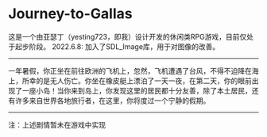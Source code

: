 # Journey-to-Gallas
这是一个由亚瑟丁（yesting723，即我）设计开发的休闲类RPG游戏，目前仅处于起步阶段。
2022.6.8: 加入了SDL_Image库，用于对图像的改善。
- ---
一年暑假，你正坐在前往欧洲的飞机上，忽然，飞机遭遇了台风，不得不迫降在海上，所幸的是无人伤亡。你坐在橡皮艇上漂泊了一天一夜，在第二天，你的眼前出现了一座小岛！当你来到岛上，你发现这里的居民都十分友善，除了本土居民，还有许多来自世界各地旅行者，在这里，你将度过一个宁静的假期。
- ---
注：上述剧情暂未在游戏中实现<br />

